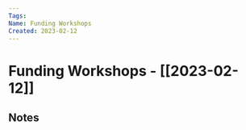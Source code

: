 ```yaml
---
Tags: 
Name: Funding Workshops
Created: 2023-02-12
---
```

# Funding Workshops - [[2023-02-12]]
## Notes

